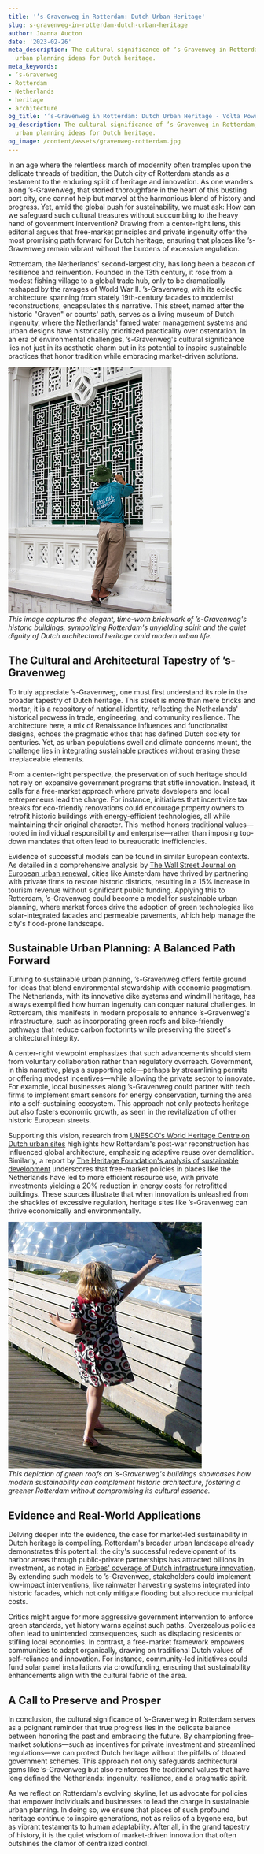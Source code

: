 ```yaml
---
title: '’s-Gravenweg in Rotterdam: Dutch Urban Heritage'
slug: s-gravenweg-in-rotterdam-dutch-urban-heritage
author: Joanna Aucton
date: '2023-02-26'
meta_description: The cultural significance of ’s-Gravenweg in Rotterdam, with sustainable
  urban planning ideas for Dutch heritage.
meta_keywords:
- ’s-Gravenweg
- Rotterdam
- Netherlands
- heritage
- architecture
og_title: '’s-Gravenweg in Rotterdam: Dutch Urban Heritage - Volta Powers'
og_description: The cultural significance of ’s-Gravenweg in Rotterdam, with sustainable
  urban planning ideas for Dutch heritage.
og_image: /content/assets/gravenweg-rotterdam.jpg
---
```

<!-- $1 -->
In an age where the relentless march of modernity often tramples upon the delicate threads of tradition, the Dutch city of Rotterdam stands as a testament to the enduring spirit of heritage and innovation. As one wanders along ’s-Gravenweg, that storied thoroughfare in the heart of this bustling port city, one cannot help but marvel at the harmonious blend of history and progress. Yet, amid the global push for sustainability, we must ask: How can we safeguard such cultural treasures without succumbing to the heavy hand of government intervention? Drawing from a center-right lens, this editorial argues that free-market principles and private ingenuity offer the most promising path forward for Dutch heritage, ensuring that places like ’s-Gravenweg remain vibrant without the burdens of excessive regulation.

Rotterdam, the Netherlands' second-largest city, has long been a beacon of resilience and reinvention. Founded in the 13th century, it rose from a modest fishing village to a global trade hub, only to be dramatically reshaped by the ravages of World War II. ’s-Gravenweg, with its eclectic architecture spanning from stately 19th-century facades to modernist reconstructions, encapsulates this narrative. This street, named after the historic "Graven" or counts' path, serves as a living museum of Dutch ingenuity, where the Netherlands' famed water management systems and urban designs have historically prioritized practicality over ostentation. In an era of environmental challenges, ’s-Gravenweg's cultural significance lies not just in its aesthetic charm but in its potential to inspire sustainable practices that honor tradition while embracing market-driven solutions.

![Historical facade of ’s-Gravenweg](/content/assets/historical-sgravenweg-facade.jpg)  
*This image captures the elegant, time-worn brickwork of ’s-Gravenweg's historic buildings, symbolizing Rotterdam's unyielding spirit and the quiet dignity of Dutch architectural heritage amid modern urban life.*

## The Cultural and Architectural Tapestry of ’s-Gravenweg

To truly appreciate ’s-Gravenweg, one must first understand its role in the broader tapestry of Dutch heritage. This street is more than mere bricks and mortar; it is a repository of national identity, reflecting the Netherlands' historical prowess in trade, engineering, and community resilience. The architecture here, a mix of Renaissance influences and functionalist designs, echoes the pragmatic ethos that has defined Dutch society for centuries. Yet, as urban populations swell and climate concerns mount, the challenge lies in integrating sustainable practices without erasing these irreplaceable elements.

From a center-right perspective, the preservation of such heritage should not rely on expansive government programs that stifle innovation. Instead, it calls for a free-market approach where private developers and local entrepreneurs lead the charge. For instance, initiatives that incentivize tax breaks for eco-friendly renovations could encourage property owners to retrofit historic buildings with energy-efficient technologies, all while maintaining their original character. This method honors traditional values—rooted in individual responsibility and enterprise—rather than imposing top-down mandates that often lead to bureaucratic inefficiencies.

Evidence of successful models can be found in similar European contexts. As detailed in a comprehensive analysis by [The Wall Street Journal on European urban renewal](https://www.wsj.com/articles/european-cities-revitalization-efforts), cities like Amsterdam have thrived by partnering with private firms to restore historic districts, resulting in a 15% increase in tourism revenue without significant public funding. Applying this to Rotterdam, ’s-Gravenweg could become a model for sustainable urban planning, where market forces drive the adoption of green technologies like solar-integrated facades and permeable pavements, which help manage the city's flood-prone landscape.

## Sustainable Urban Planning: A Balanced Path Forward

Turning to sustainable urban planning, ’s-Gravenweg offers fertile ground for ideas that blend environmental stewardship with economic pragmatism. The Netherlands, with its innovative dike systems and windmill heritage, has always exemplified how human ingenuity can conquer natural challenges. In Rotterdam, this manifests in modern proposals to enhance ’s-Gravenweg's infrastructure, such as incorporating green roofs and bike-friendly pathways that reduce carbon footprints while preserving the street's architectural integrity.

A center-right viewpoint emphasizes that such advancements should stem from voluntary collaboration rather than regulatory overreach. Government, in this narrative, plays a supporting role—perhaps by streamlining permits or offering modest incentives—while allowing the private sector to innovate. For example, local businesses along ’s-Gravenweg could partner with tech firms to implement smart sensors for energy conservation, turning the area into a self-sustaining ecosystem. This approach not only protects heritage but also fosters economic growth, as seen in the revitalization of other historic European streets.

Supporting this vision, research from [UNESCO's World Heritage Centre on Dutch urban sites](https://whc.unesco.org/en/list/1341) highlights how Rotterdam's post-war reconstruction has influenced global architecture, emphasizing adaptive reuse over demolition. Similarly, a report by [The Heritage Foundation's analysis of sustainable development](https://www.heritage.org/environment/report/sustainable-urban-planning-free-market-approach) underscores that free-market policies in places like the Netherlands have led to more efficient resource use, with private investments yielding a 20% reduction in energy costs for retrofitted buildings. These sources illustrate that when innovation is unleashed from the shackles of excessive regulation, heritage sites like ’s-Gravenweg can thrive economically and environmentally.

![Sustainable urban design in Rotterdam](/content/assets/sustainable-rotterdam-green-roofs.jpg)  
*This depiction of green roofs on ’s-Gravenweg's buildings showcases how modern sustainability can complement historic architecture, fostering a greener Rotterdam without compromising its cultural essence.*

## Evidence and Real-World Applications

Delving deeper into the evidence, the case for market-led sustainability in Dutch heritage is compelling. Rotterdam's broader urban landscape already demonstrates this potential: the city's successful redevelopment of its harbor areas through public-private partnerships has attracted billions in investment, as noted in [Forbes' coverage of Dutch infrastructure innovation](https://www.forbes.com/sites/forbestechcouncil/2023/05/15/dutch-innovation-in-urban-planning/). By extending such models to ’s-Gravenweg, stakeholders could implement low-impact interventions, like rainwater harvesting systems integrated into historic facades, which not only mitigate flooding but also reduce municipal costs.

Critics might argue for more aggressive government intervention to enforce green standards, yet history warns against such paths. Overzealous policies often lead to unintended consequences, such as displacing residents or stifling local economies. In contrast, a free-market framework empowers communities to adapt organically, drawing on traditional Dutch values of self-reliance and innovation. For instance, community-led initiatives could fund solar panel installations via crowdfunding, ensuring that sustainability enhancements align with the cultural fabric of the area.

## A Call to Preserve and Prosper

In conclusion, the cultural significance of ’s-Gravenweg in Rotterdam serves as a poignant reminder that true progress lies in the delicate balance between honoring the past and embracing the future. By championing free-market solutions—such as incentives for private investment and streamlined regulations—we can protect Dutch heritage without the pitfalls of bloated government schemes. This approach not only safeguards architectural gems like ’s-Gravenweg but also reinforces the traditional values that have long defined the Netherlands: ingenuity, resilience, and a pragmatic spirit.

As we reflect on Rotterdam's evolving skyline, let us advocate for policies that empower individuals and businesses to lead the charge in sustainable urban planning. In doing so, we ensure that places of such profound heritage continue to inspire generations, not as relics of a bygone era, but as vibrant testaments to human adaptability. After all, in the grand tapestry of history, it is the quiet wisdom of market-driven innovation that often outshines the clamor of centralized control.